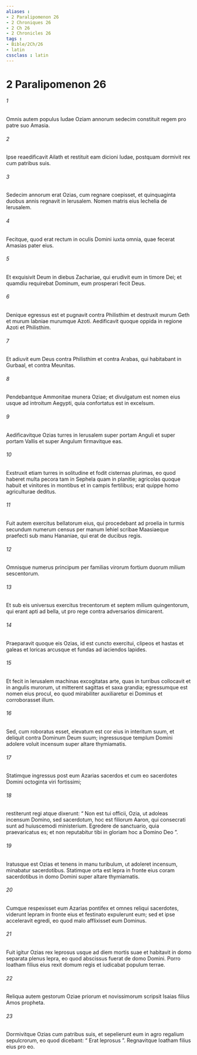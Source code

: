 ```yaml
---
aliases : 
- 2 Paralipomenon 26
- 2 Chroniques 26
- 2 Ch 26
- 2 Chronicles 26
tags : 
- Bible/2Ch/26
- latin
cssclass : latin
---
```


# 2 Paralipomenon 26

###### 1
Omnis autem populus Iudae Oziam annorum sedecim constituit regem pro patre suo Amasia. 
###### 2
Ipse reaedificavit Ailath et restituit eam dicioni Iudae, postquam dormivit rex cum patribus suis.
###### 3
Sedecim annorum erat Ozias, cum regnare coepisset, et quinquaginta duobus annis regnavit in Ierusalem. Nomen matris eius Iechelia de Ierusalem. 
###### 4
Fecitque, quod erat rectum in oculis Domini iuxta omnia, quae fecerat Amasias pater eius. 
###### 5
Et exquisivit Deum in diebus Zachariae, qui erudivit eum in timore Dei; et quamdiu requirebat Dominum, eum prosperari fecit Deus.
###### 6
Denique egressus est et pugnavit contra Philisthim et destruxit murum Geth et murum Iabniae murumque Azoti. Aedificavit quoque oppida in regione Azoti et Philisthim. 
###### 7
Et adiuvit eum Deus contra Philisthim et contra Arabas, qui habitabant in Gurbaal, et contra Meunitas. 
###### 8
Pendebantque Ammonitae munera Oziae; et divulgatum est nomen eius usque ad introitum Aegypti, quia confortatus est in excelsum.
###### 9
Aedificavitque Ozias turres in Ierusalem super portam Anguli et super portam Vallis et super Angulum firmavitque eas. 
###### 10
Exstruxit etiam turres in solitudine et fodit cisternas plurimas, eo quod haberet multa pecora tam in Sephela quam in planitie; agricolas quoque habuit et vinitores in montibus et in campis fertilibus; erat quippe homo agriculturae deditus.
###### 11
Fuit autem exercitus bellatorum eius, qui procedebant ad proelia in turmis secundum numerum census per manum Iehiel scribae Maasiaeque praefecti sub manu Hananiae, qui erat de ducibus regis. 
###### 12
Omnisque numerus principum per familias virorum fortium duorum milium sescentorum. 
###### 13
Et sub eis universus exercitus trecentorum et septem milium quingentorum, qui erant apti ad bella, ut pro rege contra adversarios dimicarent. 
###### 14
Praeparavit quoque eis Ozias, id est cuncto exercitui, clipeos et hastas et galeas et loricas arcusque et fundas ad iaciendos lapides. 
###### 15
Et fecit in Ierusalem machinas excogitatas arte, quas in turribus collocavit et in angulis murorum, ut mitterent sagittas et saxa grandia; egressumque est nomen eius procul, eo quod mirabiliter auxiliaretur ei Dominus et corroborasset illum.
###### 16
Sed, cum roboratus esset, elevatum est cor eius in interitum suum, et deliquit contra Dominum Deum suum; ingressusque templum Domini adolere voluit incensum super altare thymiamatis. 
###### 17
Statimque ingressus post eum Azarias sacerdos et cum eo sacerdotes Domini octoginta viri fortissimi; 
###### 18
restiterunt regi atque dixerunt: “ Non est tui officii, Ozia, ut adoleas incensum Domino, sed sacerdotum, hoc est filiorum Aaron, qui consecrati sunt ad huiuscemodi ministerium. Egredere de sanctuario, quia praevaricatus es; et non reputabitur tibi in gloriam hoc a Domino Deo ”. 
###### 19
Iratusque est Ozias et tenens in manu turibulum, ut adoleret incensum, minabatur sacerdotibus. Statimque orta est lepra in fronte eius coram sacerdotibus in domo Domini super altare thymiamatis. 
###### 20
Cumque respexisset eum Azarias pontifex et omnes reliqui sacerdotes, viderunt lepram in fronte eius et festinato expulerunt eum; sed et ipse acceleravit egredi, eo quod malo afflixisset eum Dominus.
###### 21
Fuit igitur Ozias rex leprosus usque ad diem mortis suae et habitavit in domo separata plenus lepra, eo quod abscissus fuerat de domo Domini. Porro Ioatham filius eius rexit domum regis et iudicabat populum terrae.
###### 22
Reliqua autem gestorum Oziae priorum et novissimorum scripsit Isaias filius Amos propheta. 
###### 23
Dormivitque Ozias cum patribus suis, et sepelierunt eum in agro regalium sepulcrorum, eo quod dicebant: “ Erat leprosus ”. Regnavitque Ioatham filius eius pro eo.

